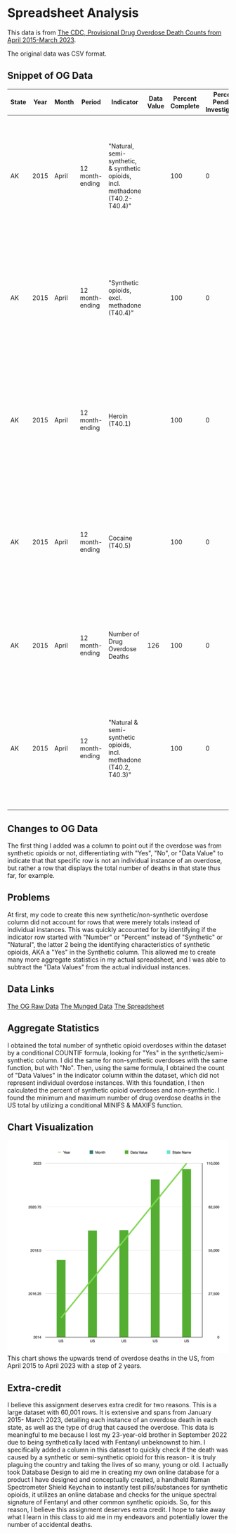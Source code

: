 # Spreadsheet Analysis

This data is from [The CDC, Provisional Drug Overdose Death Counts
from April 2015-March 2023](https://www.cdc.gov/nchs/nvss/vsrr/drug-overdose-data.htm).

The original data was CSV format.

## Snippet of OG Data
| State | Year | Month    | Period         | Indicator                                           | Data Value | Percent Complete | Percent Pending Investigation | State Name | Footnote                                           | Footnote Symbol | Predicted Value |
|-------|------|----------|-----------------|----------------------------------------------------|------------|-------------------|-------------------------------|------------|----------------------------------------------------|-----------------|-----------------|
| AK    | 2015 | April    | 12 month-ending | "Natural, semi-synthetic, & synthetic opioids, incl. methadone (T40.2-T40.4)" |            | 100               | 0                             | Alaska     | Numbers may differ from published reports using final data. See Technical Notes.  Data not shown due to low data quality. | **              |                 |
| AK    | 2015 | April    | 12 month-ending | "Synthetic opioids, excl. methadone (T40.4)"       |            | 100               | 0                             | Alaska     | Numbers may differ from published reports using final data. See Technical Notes.  Data not shown due to low data quality. | **              |                 |
| AK    | 2015 | April    | 12 month-ending | Heroin (T40.1)                                     |            | 100               | 0                             | Alaska     | Numbers may differ from published reports using final data. See Technical Notes.  Data not shown due to low data quality. | **              |                 |
| AK    | 2015 | April    | 12 month-ending | Cocaine (T40.5)                                   |            | 100               | 0                             | Alaska     | Numbers may differ from published reports using final data. See Technical Notes.  Data not shown due to low data quality. | **              |                 |
| AK    | 2015 | April    | 12 month-ending | Number of Drug Overdose Deaths                    | 126        | 100               | 0                             | Alaska     | Numbers may differ from published reports using final data. See Technical Notes. | **              | 126             |
| AK    | 2015 | April    | 12 month-ending | "Natural & semi-synthetic opioids, incl. methadone (T40.2, T40.3)" |            | 100               | 0                             | Alaska     | Numbers may differ from published reports using final data. See Technical Notes.  Data not shown due to low data quality. | **              |                 |


## Changes to OG Data
The first thing I added was a column to point out if the overdose was from synthetic opioids or not, differentiating with "Yes", "No", or "Data Value" to indicate that that specific row is not an individual instance of an overdose, but rather a row that displays the total number of deaths in that state thus far, for example.

## Problems
At first, my code to create this new synthetic/non-synthetic overdose column did not account for rows that were merely totals instead of individual instances. This was quickly accounted for by identifying if the indicator row started with "Number" or "Percent" instead of "Synthetic" or "Natural", the latter 2 being the identifying characteristics of synthetic opioids, AKA a "Yes" in the Synthetic column. This allowed me to create many more aggregate statistics in my actual spreadsheet, and I was able to subtract the "Data Values" from the actual individual instances. 

## Data Links

[The OG Raw Data](data/data.csv)
[The Munged Data](data/clean_data.csv)
[The Spreadsheet](data/clean_data.numbers)

## Aggregate Statistics
I obtained the total number of synthetic opioid overdoses within the dataset by a conditional COUNTIF formula, looking for "Yes" in the synthetic/semi-synthetic column. I did the same for non-synthetic overdoses with the same function, but with "No". Then, using the same formula, I obtained the count of "Data Values" in the indicator column within the dataset, which did not represent individual overdose instances. With this foundation, I then calculated the percent of synthetic opioid overdoses and non-synthetic. I found the minimum and maximum number of drug overdose deaths in the US total by utilizing a conditional MINIFS & MAXIFS function.


## Chart Visualization
![Chart Visualization](images/chart.png)
This chart shows the upwards trend of overdose deaths in the US, from April 2015 to April 2023 with a step of 2 years.


## Extra-credit

I believe this assignment deserves extra credit for two reasons. This is a large dataset with 60,001 rows. It is extensive and spans from January 2015- March 2023, detailing each instance of an overdose death in each state, as well as the type of drug that caused the overdose. This data is meaningful to me because I lost my 23-year-old brother in September 2022 due to being synthetically laced with Fentanyl unbeknownst to him. I specifically added a column in this dataset to quickly check if the death was caused by a synthetic or semi-synthetic opioid for this reason- it is truly plaguing the country and taking the lives of so many, young or old. I actually took Database Design to aid me in creating my own online database for a product I have designed and conceptually created, a handheld Raman Spectrometer Shield Keychain to instantly test pills/substances for synthetic opioids, it utilizes an online database and checks for the unique spectral signature of Fentanyl and other common synthetic opioids. So, for this reason, I believe this assignment deserves extra credit. I hope to take away what I learn in this class to aid me in my endeavors and potentially lower the number of accidental deaths.
